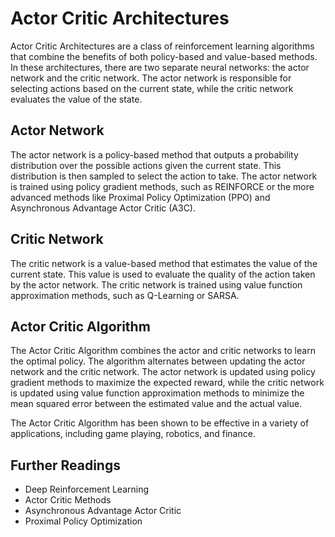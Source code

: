# Actor Critic Architectures

Actor Critic Architectures are a class of reinforcement learning algorithms that combine the benefits of both policy-based and value-based methods. In these architectures, there are two separate neural networks: the actor network and the critic network. The actor network is responsible for selecting actions based on the current state, while the critic network evaluates the value of the state.

## Actor Network

The actor network is a policy-based method that outputs a probability distribution over the possible actions given the current state. This distribution is then sampled to select the action to take. The actor network is trained using policy gradient methods, such as REINFORCE or the more advanced methods like Proximal Policy Optimization (PPO) and Asynchronous Advantage Actor Critic (A3C).

## Critic Network

The critic network is a value-based method that estimates the value of the current state. This value is used to evaluate the quality of the action taken by the actor network. The critic network is trained using value function approximation methods, such as Q-Learning or SARSA.

## Actor Critic Algorithm

The Actor Critic Algorithm combines the actor and critic networks to learn the optimal policy. The algorithm alternates between updating the actor network and the critic network. The actor network is updated using policy gradient methods to maximize the expected reward, while the critic network is updated using value function approximation methods to minimize the mean squared error between the estimated value and the actual value.

The Actor Critic Algorithm has been shown to be effective in a variety of applications, including game playing, robotics, and finance.

## Further Readings

- Deep Reinforcement Learning
- Actor Critic Methods
- Asynchronous Advantage Actor Critic
- Proximal Policy Optimization
